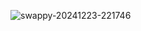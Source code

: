 ![swappy-20241223-221746](https://github.com/user-attachments/assets/7ff8b4fb-30b0-4129-860e-380264af17aa)





